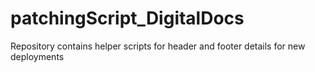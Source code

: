 # patchingScript_DigitalDocs
Repository contains helper scripts for header and footer details for new deployments

